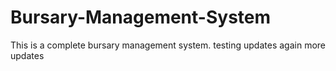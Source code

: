 # Bursary-Management-System
This is a complete bursary management system.
testing updates again more updates
